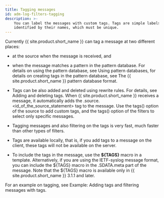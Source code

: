 ```yaml
---
title: Tagging messages
id: adm-log-filters-tagging
description: >-
    You can label the messages with custom tags. Tags are simple labels,
    identified by their names, which must be unique. 
---
```


Currently {{ site.product.short_name }} can tag a message at two different places:

- at the source when the message is received, and

- when the message matches a pattern in the pattern database. For
    details on using the pattern database, see
    Using pattern databases,
    for details on creating tags in the pattern database, see
    The {{ site.product.short_name }} pattern database format.

- Tags can be also added and deleted using rewrite rules. For details,
    see Adding and deleting tags.
    When {{ site.product.short_name }} receives a message, it automatically adds the
    .source.\<id\_of\_the\_source\_statement\> tag to the message. Use the
    tags() option of the source to add custom tags, and the tags() option of
    the filters to select only specific messages.

- Tagging messages and also filtering on the tags is very fast, much
    faster than other types of filters.

- Tags are available locally, that is, if you add tags to a message on
    the client, these tags will not be available on the server.

- To include the tags in the message, use the **${TAGS}** macro in a
    template. Alternatively, if you are using the IETF-syslog message
    format, you can include the ${TAGS} macro in the .SDATA.meta part
    of the message. Note that the ${TAGS} macro is available only in
    {{ site.product.short_name }} 3.1.1 and later.

For an example on tagging, see Example: Adding tags and filtering messages
with tags.
